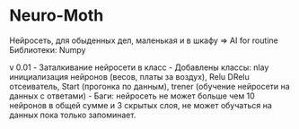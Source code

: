 # Neuro-Moth
Нейросеть, для обыденных дел, маленькая и в шкафу => AI for routine				Библиотеки: Numpy

v 0.01 - Заталкивание нейросети в класс
	- Добавлены классы: nlay инициализация нейронов (весов, платы за воздух), Relu DRelu отсеиватель, Start (прогонка по данным), trener (обучение 	нейросети на данных с ответами)
	- Баги: нейросеть не может больше чем 10 нейронов в общей сумме и 3 скрытых слоя, не может обучаться на данных пока только запоминает.